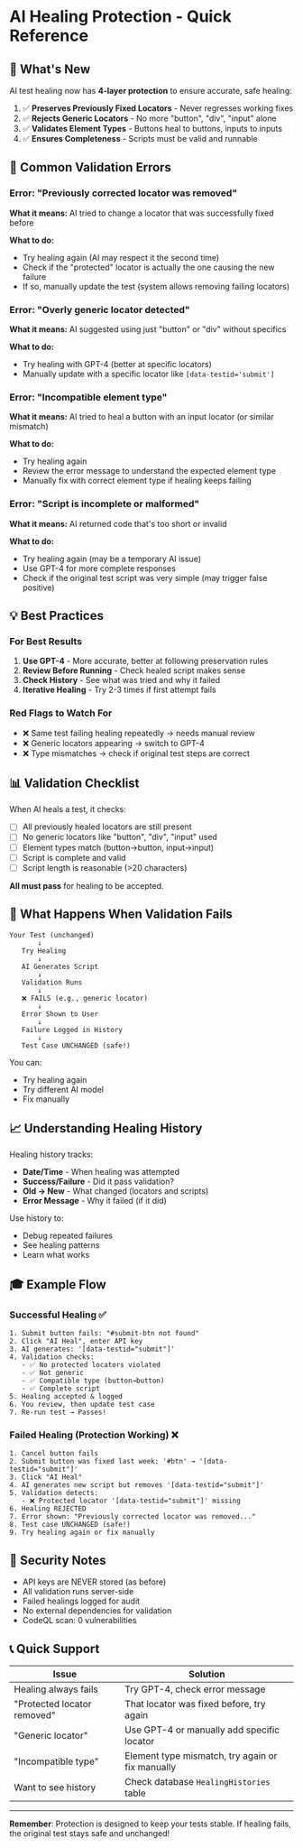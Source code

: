 # AI Healing Protection - Quick Reference

## 🎯 What's New

AI test healing now has **4-layer protection** to ensure accurate, safe healing:

1. ✅ **Preserves Previously Fixed Locators** - Never regresses working fixes
2. ✅ **Rejects Generic Locators** - No more "button", "div", "input" alone
3. ✅ **Validates Element Types** - Buttons heal to buttons, inputs to inputs
4. ✅ **Ensures Completeness** - Scripts must be valid and runnable

## 🚨 Common Validation Errors

### Error: "Previously corrected locator was removed"
**What it means:** AI tried to change a locator that was successfully fixed before

**What to do:**
- Try healing again (AI may respect it the second time)
- Check if the "protected" locator is actually the one causing the new failure
- If so, manually update the test (system allows removing failing locators)

### Error: "Overly generic locator detected"
**What it means:** AI suggested using just "button" or "div" without specifics

**What to do:**
- Try healing with GPT-4 (better at specific locators)
- Manually update with a specific locator like `[data-testid='submit']`

### Error: "Incompatible element type"
**What it means:** AI tried to heal a button with an input locator (or similar mismatch)

**What to do:**
- Try healing again
- Review the error message to understand the expected element type
- Manually fix with correct element type if healing keeps failing

### Error: "Script is incomplete or malformed"
**What it means:** AI returned code that's too short or invalid

**What to do:**
- Try healing again (may be a temporary AI issue)
- Use GPT-4 for more complete responses
- Check if the original test script was very simple (may trigger false positive)

## 💡 Best Practices

### For Best Results
1. **Use GPT-4** - More accurate, better at following preservation rules
2. **Review Before Running** - Check healed script makes sense
3. **Check History** - See what was tried and why it failed
4. **Iterative Healing** - Try 2-3 times if first attempt fails

### Red Flags to Watch For
- ❌ Same test failing healing repeatedly → needs manual review
- ❌ Generic locators appearing → switch to GPT-4
- ❌ Type mismatches → check if original test steps are correct

## 📊 Validation Checklist

When AI heals a test, it checks:

- [ ] All previously healed locators are still present
- [ ] No generic locators like "button", "div", "input" used
- [ ] Element types match (button→button, input→input)
- [ ] Script is complete and valid
- [ ] Script length is reasonable (>20 characters)

**All must pass** for healing to be accepted.

## 🔄 What Happens When Validation Fails

```
Your Test (unchanged)
       ↓
   Try Healing
       ↓
   AI Generates Script
       ↓
   Validation Runs
       ↓
   ❌ FAILS (e.g., generic locator)
       ↓
   Error Shown to User
       ↓
   Failure Logged in History
       ↓
   Test Case UNCHANGED (safe!)
```

You can:
- Try healing again
- Try different AI model
- Fix manually

## 📈 Understanding Healing History

Healing history tracks:
- **Date/Time** - When healing was attempted
- **Success/Failure** - Did it pass validation?
- **Old → New** - What changed (locators and scripts)
- **Error Message** - Why it failed (if it did)

Use history to:
- Debug repeated failures
- See healing patterns
- Learn what works

## 🎓 Example Flow

### Successful Healing ✅
```
1. Submit button fails: "#submit-btn not found"
2. Click "AI Heal", enter API key
3. AI generates: '[data-testid="submit"]'
4. Validation checks:
   - ✅ No protected locators violated
   - ✅ Not generic
   - ✅ Compatible type (button→button)
   - ✅ Complete script
5. Healing accepted & logged
6. You review, then update test case
7. Re-run test → Passes!
```

### Failed Healing (Protection Working) ❌
```
1. Cancel button fails
2. Submit button was fixed last week: '#btn' → '[data-testid="submit"]'
3. Click "AI Heal"
4. AI generates new script but removes '[data-testid="submit"]'
5. Validation detects:
   - ❌ Protected locator '[data-testid="submit"]' missing
6. Healing REJECTED
7. Error shown: "Previously corrected locator was removed..."
8. Test case UNCHANGED (safe!)
9. Try healing again or fix manually
```

## 🔐 Security Notes

- API keys are NEVER stored (as before)
- All validation runs server-side
- Failed healings logged for audit
- No external dependencies for validation
- CodeQL scan: 0 vulnerabilities

## 📞 Quick Support

| Issue | Solution |
|-------|----------|
| Healing always fails | Try GPT-4, check error message |
| "Protected locator removed" | That locator was fixed before, try again |
| "Generic locator" | Use GPT-4 or manually add specific locator |
| "Incompatible type" | Element type mismatch, try again or fix manually |
| Want to see history | Check database `HealingHistories` table |

---

**Remember**: Protection is designed to keep your tests stable. If healing fails, the original test stays safe and unchanged!
